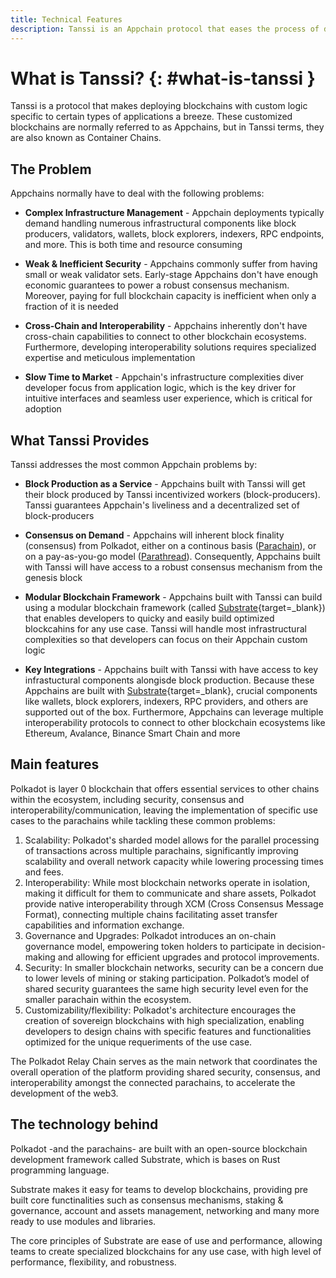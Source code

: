 ```yaml
---
title: Technical Features
description: Tanssi is an Appchain protocol that eases the process of deploying Appchains so that developers can focus on their custom logic.
---
```


# What is Tanssi? {: #what-is-tanssi } 

Tanssi is a protocol that makes deploying blockchains with custom logic specific to certain types of applications a breeze. These customized blockchains are normally referred to as Appchains, but in Tanssi terms, they are also known as Container Chains.

## The Problem

Appchains normally have to deal with the following problems:

- **Complex Infrastructure Management** - Appchain deployments typically demand handling numerous infrastructural components like block producers, validators, wallets, block explorers, indexers, RPC endpoints, and more. This is both time and resource consuming

- **Weak & Inefficient Security** - Appchains commonly suffer from having small or weak validator sets. Early-stage Appchains don't have enough economic guarantees to power a robust consensus mechanism. Moreover, paying for full blockchain capacity is inefficient when only a fraction of it is needed

- **Cross-Chain and Interoperability** - Appchains inherently don't have cross-chain capabilities to connect to other blockchain ecosystems. Furthermore, developing interoperability solutions requires specialized expertise and meticulous implementation

- **Slow Time to Market** - Appchain's infrastructure complexities diver developer focus from application logic, which is the key driver for intuitive interfaces and seamless user experience, which is critical for adoption

## What Tanssi Provides

Tanssi addresses the most common Appchain problems by:

- **Block Production as a Service** - Appchains built with Tanssi will get their block produced by Tanssi incentivized workers (block-producers). Tanssi guarantees Appchain's liveliness and a decentralized set of block-producers

- **Consensus on Demand** - Appchains will inherent block finality (consensus) from Polkadot, either on a continous basis ([Parachain](XXX)), or on a pay-as-you-go model ([Parathread](XXX)). Consequently, Appchains built with Tanssi will have access to a robust consensus mechanism from the genesis block

- **Modular Blockchain Framework** - Appchains built with Tanssi can build using a modular blockchain framework (called [Substrate](https://substrate.io/){target=_blank}) that enables developers to quicky and easily build optimized blockcahins for any use case. Tanssi will handle most infrastructural complexities so that developers can focus on their Appchain custom logic

- **Key Integrations** - Appchains built with Tanssi with have access to key infrastuctural components alongisde block production. Because these Appchains are built with [Substrate](https://substrate.io/){target=_blank}, crucial components like wallets, block explorers, indexers, RPC providers, and others are supported out of the box. Furthermore, Appchains can leverage multiple interoperability protocols to connect to other blockchain ecosystems like Ethereum, Avalance, Binance Smart Chain and more


## Main features

Polkadot is layer 0 blockchain that offers essential services to other chains within the ecosystem, including security, consensus and interoperability/communication, leaving the implementation of specific use cases to the parachains while tackling these common problems:

1. Scalability: Polkadot's sharded model allows for the parallel processing of transactions across multiple parachains, significantly improving scalability and overall network capacity while lowering processing times and fees. 
2. Interoperability: While most blockchain networks operate in isolation, making it difficult for them to communicate and share assets, Polkadot provide native interoperability through XCM (Cross Consensus Message Format), connecting multiple chains facilitating asset transfer capabilities and information exchange.
3. Governance and Upgrades: Polkadot introduces an on-chain governance model, empowering token holders to participate in decision-making and allowing for efficient upgrades and protocol improvements.
4. Security: In smaller blockchain networks, security can be a concern due to lower levels of mining or staking participation. Polkadot’s model of shared security guarantees the same high security level even for the smaller parachain within the ecosystem.
5. Customizability/flexibility: Polkadot's architecture encourages the creation of sovereign blockchains with high specialization, enabling developers to design chains with specific features and functionalities optimized for the unique requeriments of the use case.

The Polkadot Relay Chain serves as the main network that coordinates the overall operation of the platform providing shared security, consensus, and interoperability amongst the connected parachains, to accelerate the development of the web3.

## The technology behind

Polkadot -and the parachains- are built with an open-source blockchain development framework called Substrate, which is bases on Rust programming language.

Substrate makes it easy for teams to develop blockchains, providing pre built core functinalities such as consensus mechanisms, staking & governance, account and assets management, networking and many more ready to use modules and libraries.

The core principles of Substrate are ease of use and performance, allowing teams to create specialized blockchains for any use case, with high level of performance, flexibility, and robustness.